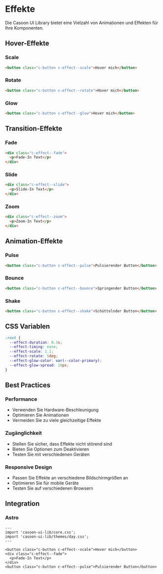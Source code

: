# Effekte

Die Casoon UI Library bietet eine Vielzahl von Animationen und Effekten für Ihre Komponenten.

## Hover-Effekte

### Scale

```html
<button class="c-button c-effect--scale">Hover mich</button>
```

### Rotate

```html
<button class="c-button c-effect--rotate">Hover mich</button>
```

### Glow

```html
<button class="c-button c-effect--glow">Hover mich</button>
```

## Transition-Effekte

### Fade

```html
<div class="c-effect--fade">
  <p>Fade-In Text</p>
</div>
```

### Slide

```html
<div class="c-effect--slide">
  <p>Slide-In Text</p>
</div>
```

### Zoom

```html
<div class="c-effect--zoom">
  <p>Zoom-In Text</p>
</div>
```

## Animation-Effekte

### Pulse

```html
<button class="c-button c-effect--pulse">Pulsierender Button</button>
```

### Bounce

```html
<button class="c-button c-effect--bounce">Springender Button</button>
```

### Shake

```html
<button class="c-button c-effect--shake">Schüttelnder Button</button>
```

## CSS Variablen

```css
:root {
  --effect-duration: 0.3s;
  --effect-timing: ease;
  --effect-scale: 1.1;
  --effect-rotate: 5deg;
  --effect-glow-color: var(--color-primary);
  --effect-glow-spread: 10px;
}
```

## Best Practices

### Performance
- Verwenden Sie Hardware-Beschleunigung
- Optimieren Sie Animationen
- Vermeiden Sie zu viele gleichzeitige Effekte

### Zugänglichkeit
- Stellen Sie sicher, dass Effekte nicht störend sind
- Bieten Sie Optionen zum Deaktivieren
- Testen Sie mit verschiedenen Geräten

### Responsive Design
- Passen Sie Effekte an verschiedene Bildschirmgrößen an
- Optimieren Sie für mobile Geräte
- Testen Sie auf verschiedenen Browsern

## Integration

### Astro

```astro
---
import 'casoon-ui-lib/core.css';
import 'casoon-ui-lib/themes/day.css';
---

<button class="c-button c-effect--scale">Hover mich</button>
<div class="c-effect--fade">
  <p>Fade-In Text</p>
</div>
<button class="c-button c-effect--pulse">Pulsierender Button</button>
``` 
